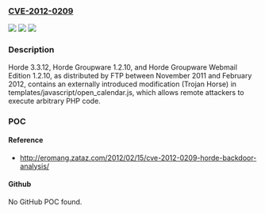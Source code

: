 ### [CVE-2012-0209](https://cve.mitre.org/cgi-bin/cvename.cgi?name=CVE-2012-0209)
![](https://img.shields.io/static/v1?label=Product&message=n%2Fa&color=blue)
![](https://img.shields.io/static/v1?label=Version&message=n%2Fa&color=blue)
![](https://img.shields.io/static/v1?label=Vulnerability&message=n%2Fa&color=brighgreen)

### Description

Horde 3.3.12, Horde Groupware 1.2.10, and Horde Groupware Webmail Edition 1.2.10, as distributed by FTP between November 2011 and February 2012, contains an externally introduced modification (Trojan Horse) in templates/javascript/open_calendar.js, which allows remote attackers to execute arbitrary PHP code.

### POC

#### Reference
- http://eromang.zataz.com/2012/02/15/cve-2012-0209-horde-backdoor-analysis/

#### Github
No GitHub POC found.

